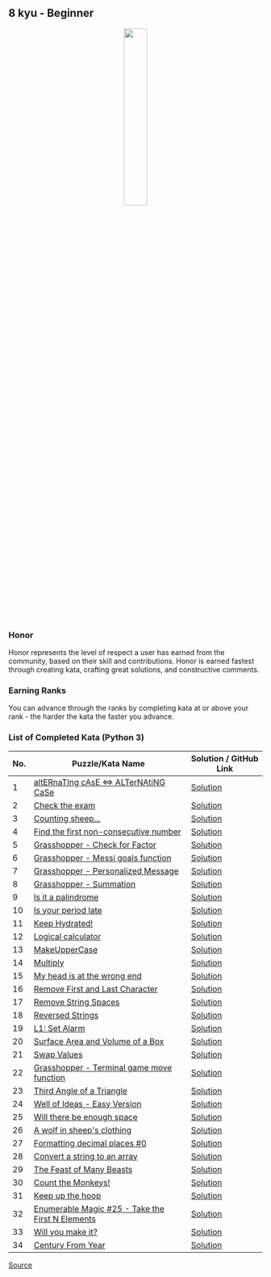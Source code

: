 ## 8 kyu - Beginner

<div align="center"> 
<img width="30%" height="30%" src="https://github.com/ikostan/codewars/blob/master/img/copy-rank-kyu.png" hspace="10">
</div>

### Honor

Honor represents the level of respect a user has earned from the community, based on their skill and contributions. Honor is earned fastest through creating kata, crafting great solutions, and constructive comments.

### Earning Ranks

You can advance through the ranks by completing kata at or above your rank - the harder the kata the faster you advance.

### List of Completed Kata (Python 3)

| No. | Puzzle/Kata Name                                                                                               |                                         Solution / GitHub Link                                        |
|-----|----------------------------------------------------------------------------------------------------------------|-------------------------------------------------------------------------------------------------------|
|1    |[altERnaTIng cAsE <=> ALTerNAtiNG CaSe](https://www.codewars.com/kata/56efc695740d30f963000557/train/python)    |[Solution](https://github.com/ikostan/codewars/tree/master/kyu_8/alternating_case)                     |
|2    |[Check the exam](https://www.codewars.com/kata/5a3dd29055519e23ec000074/train/python)                           |[Solution](https://github.com/ikostan/codewars/tree/master/kyu_8/check_the_exam)                       |
|3    |[Counting sheep...](https://www.codewars.com/kata/54edbc7200b811e956000556/train/python)                        |[Solution](https://github.com/ikostan/codewars/tree/master/kyu_8/counting_sheep)                       |
|4    |[Find the first non-consecutive number](https://www.codewars.com/kata/58f8a3a27a5c28d92e000144/train/python)    |[Solution](https://github.com/ikostan/codewars/tree/master/kyu_8/find_the_first_non_consecutive_number)|
|5    |[Grasshopper - Check for Factor](https://www.codewars.com/kata/55cbc3586671f6aa070000fb/train/python)           |[Solution](https://github.com/ikostan/codewars/tree/master/kyu_8/grasshopper_check_for_factor)         |
|6    |[Grasshopper - Messi goals function](https://www.codewars.com/kata/55f73be6e12baaa5900000d4/train/python)       |[Solution](https://github.com/ikostan/codewars/tree/master/kyu_8/grasshopper_messi_goals_function)     |
|7    |[Grasshopper - Personalized Message](https://www.codewars.com/kata/5772da22b89313a4d50012f7/train/python)       |[Solution](https://github.com/ikostan/codewars/tree/master/kyu_8/grasshopper_personalized_message)     |
|8    |[Grasshopper - Summation](https://www.codewars.com/kata/55d24f55d7dd296eb9000030/train/python)                  |[Solution](https://github.com/ikostan/codewars/tree/master/kyu_8/grasshopper_summation)                |
|9    |[Is it a palindrome](https://www.codewars.com/kata/57a1fd2ce298a731b20006a4/train/python)                       |[Solution](https://github.com/ikostan/codewars/tree/master/kyu_8/is_it_a_palindrome)                   |
|10   |[Is your period late](https://www.codewars.com/kata/578a8a01e9fd1549e50001f1/train/python)                      |[Solution](https://github.com/ikostan/codewars/tree/master/kyu_8/is_your_period_late)                  |
|11   |[Keep Hydrated!](https://www.codewars.com/kata/582cb0224e56e068d800003c/train/python)                           |[Solution](https://github.com/ikostan/codewars/blob/master/kyu_8/keep_hydrated/README.md)              |
|12   |[Logical calculator](https://www.codewars.com/kata/57096af70dad013aa200007b/train/python)                       |[Solution](https://github.com/ikostan/codewars/tree/master/kyu_8/logical_calculator)                   |
|13   |[MakeUpperCase](https://www.codewars.com/kata/57a0556c7cb1f31ab3000ad7/train/python)                            |[Solution](https://github.com/ikostan/codewars/tree/master/kyu_8/make_upper_case)                      |
|14   |[Multiply](https://www.codewars.com/kata/50654ddff44f800200000004/train/python)                                 |[Solution](https://github.com/ikostan/codewars/tree/master/kyu_8/multiply)                             |
|15   |[My head is at the wrong end](https://www.codewars.com/kata/56f699cd9400f5b7d8000b55/train/python)              |[Solution](https://github.com/ikostan/codewars/tree/master/kyu_8/my_head_is_at_the_wrong_end)          |
|16   |[Remove First and Last Character](https://www.codewars.com/kata/56bc28ad5bdaeb48760009b0/train/python)          |[Solution](https://github.com/ikostan/codewars/tree/master/kyu_8/remove_first_and_last_character)      |
|17   |[Remove String Spaces](https://www.codewars.com/kata/57eae20f5500ad98e50002c5/train/python)                     |[Solution](https://github.com/ikostan/codewars/tree/master/kyu_8/remove_string_spaces)                 |
|18   |[Reversed Strings](https://www.codewars.com/kata/5168bb5dfe9a00b126000018/train/python)                         |[Solution](https://github.com/ikostan/codewars/tree/master/kyu_8/reversed_strings)                     |
|19   |[L1: Set Alarm](https://www.codewars.com/kata/568dcc3c7f12767a62000038/train/python)                            |[Solution](https://github.com/ikostan/codewars/tree/master/kyu_8/set_alarm)                            |
|20   |[Surface Area and Volume of a Box](https://www.codewars.com/kata/565f5825379664a26b00007c/train/python)         |[Solution](https://github.com/ikostan/codewars/tree/master/kyu_8/surface_area_and_volume_of_box)       |
|21   |[Swap Values](https://www.codewars.com/kata/5388f0e00b24c5635e000fc6/train/python)                              |[Solution](https://github.com/ikostan/codewars/tree/master/kyu_8/swap_values)                          |
|22   |[Grasshopper - Terminal game move function](https://www.codewars.com/kata/563a631f7cbbc236cf0000c2/train/python)|[Solution](https://github.com/ikostan/codewars/tree/master/kyu_8/terminal_game_move_function)          |
|23   |[Third Angle of a Triangle](https://www.codewars.com/kata/5a023c426975981341000014/train/python)                |[Solution](https://github.com/ikostan/codewars/tree/master/kyu_8/third_angle_of_triangle)              |
|24   |[Well of Ideas - Easy Version](https://www.codewars.com/kata/57f222ce69e09c3630000212/train/python)             |[Solution](https://github.com/ikostan/codewars/tree/master/kyu_8/well_of_ideas_easy_version)           |
|25   |[Will there be enough space](https://www.codewars.com/kata/5875b200d520904a04000003/train/python)               |[Solution](https://github.com/ikostan/codewars/tree/master/kyu_8/will_there_be_enough_space)           |
|26   |[A wolf in sheep's clothing](https://www.codewars.com/kata/5c8bfa44b9d1192e1ebd3d15/train/python)               |[Solution](https://github.com/ikostan/codewars/tree/master/kyu_8/wolf_in_sheep_clothing)               |
|27   |[Formatting decimal places #0](https://www.codewars.com/kata/5641a03210e973055a00000d/train/python)             |[Solution](https://github.com/ikostan/codewars/tree/master/kyu_8/formatting_decimal_places_0)          |
|28   |[Convert a string to an array](https://www.codewars.com/kata/57e76bc428d6fbc2d500036d/train/python)             |[Solution](https://github.com/ikostan/codewars/tree/master/kyu_8/convert_string_to_an_array)           |
|29   |[The Feast of Many Beasts](https://www.codewars.com/kata/5aa736a455f906981800360d/train/python)                 |[Solution](https://github.com/ikostan/codewars/tree/master/kyu_8/the_feast_of_many_beasts)             |
|30   |[Count the Monkeys!](https://www.codewars.com/kata/count-the-monkeys/train/python)                              |[Solution](https://github.com/ikostan/codewars/tree/master/kyu_8/count_the_monkeys)                    |
|31   |[Keep up the hoop](https://www.codewars.com/kata/55cb632c1a5d7b3ad0000145/train/python)                         |[Solution](https://github.com/ikostan/codewars/tree/master/kyu_8/keep_up_the_hoop)                     |
|32   |[Enumerable Magic #25 - Take the First N Elements](https://www.codewars.com/kata/545afd0761aa4c3055001386/train/python)|[Solution](https://github.com/ikostan/codewars/tree/master/kyu_8/enumerable_magic_25)           |
|33   |[Will you make it?](https://www.codewars.com/kata/5861d28f124b35723e00005e/train/python)                        |[Solution](https://github.com/ikostan/codewars/tree/master/kyu_8/will_you_make_it)                     |
|34   |[Century From Year](https://www.codewars.com/kata/5a3fe3dde1ce0e8ed6000097/train/python)                        |[Solution](https://github.com/ikostan/codewars/tree/master/kyu_8/century_from_year)                    |

[Source](https://www.codewars.com/about)
